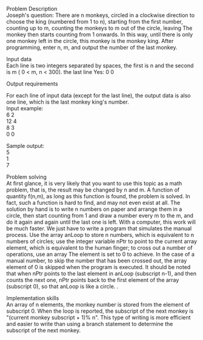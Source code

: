 Problem Description  
Joseph's question: There are n monkeys, circled in a clockwise direction to choose the king (numbered from 1 to n), starting from the first number, counting up to m, counting the monkeys to m out of the circle, leaving The monkey then starts counting from 1 onwards. In this way, until there is only one monkey left in the circle, this monkey is the monkey king. After programming, enter n, m, and output the number of the last monkey.
  
  
Input data  
Each line is two integers separated by spaces, the first is n and the second is m ( 0 < m, n < 300). the last line
Yes:
0 0  
  
Output requirements  

For each line of input data (except for the last line), the output data is also one line, which is the last monkey king's number.  
Input example:  
6 2  
12 4  
8 3  
0 0  
  
Sample output:  
5  
1  
7  
  
Problem solving  
At first glance, it is very likely that you want to use this topic as a math problem, that is, the result may be changed by n and m.
A function of quantity f(n,m), as long as this function is found, the problem is solved. In fact, such a function is hard to find, and may not even exist at all. The solution by hand is to write n numbers on paper and arrange them in a circle, then start counting from 1 and draw a number every m to the m, and do it again and again until the last one is left. With a computer, this work will be much faster. We just have to write a program that simulates the manual process. Use the array anLoop to store n numbers, which is equivalent to n numbers of circles; use the integer variable nPtr to point to the current array element, which is equivalent to the human finger; to cross out a number of operations, use an array The element is set to 0 to achieve. In the case of a manual number, to skip the number that has been crossed out, the array element of 0 is skipped when the program is executed. It should be noted that when nPtr points to the last element in anLoop (subscript n-1), and then counts the next one, nPtr points back to the first element of the array (subscript 0), so that anLoop is like a circle. .
  
Implementation skills  
An array of n elements, the monkey number is stored from the element of subscript 0. When the loop is reported, the subscript of the next monkey is "(current monkey subscript + 1)% n". This type of writing is more efficient and easier to write than using a branch statement to determine the subscript of the next monkey.  
